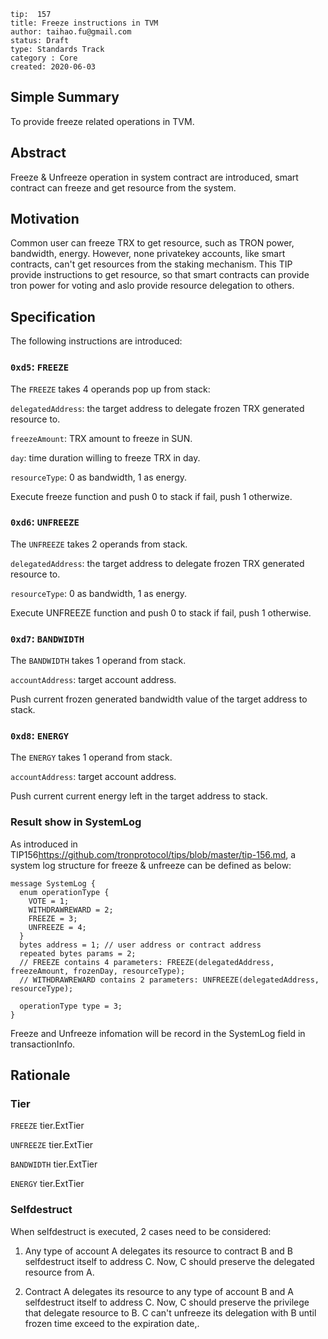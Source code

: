 ```
tip:  157
title: Freeze instructions in TVM
author: taihao.fu@gmail.com
status: Draft
type: Standards Track
category : Core
created: 2020-06-03

```

## Simple Summary

To provide freeze related operations in TVM.

## Abstract

Freeze & Unfreeze operation in system contract are introduced, smart contract can freeze and get resource from the system.

## Motivation

Common user can freeze TRX to get resource, such as TRON power, bandwidth, energy. However, none privatekey accounts, like smart contracts, can't get resources from the staking mechanism.  This TIP provide instructions to get resource, so that smart contracts can provide tron power for voting and aslo provide resource delegation to others.

## Specification

The following instructions are introduced:

### `0xd5`: `FREEZE`

The `FREEZE` takes 4 operands pop up from stack:

`delegatedAddress`: the target address to delegate frozen TRX generated resource to.

`freezeAmount`: TRX amount to freeze in SUN.

`day`: time duration willing to freeze TRX in day.

`resourceType`: 0 as bandwidth, 1 as energy.

Execute freeze function and push 0 to stack if fail, push 1 otherwize.

### `0xd6`: `UNFREEZE`

The `UNFREEZE` takes 2 operands from stack.

`delegatedAddress`: the target address to delegate frozen TRX generated resource to.

`resourceType`: 0 as bandwidth, 1 as energy.

Execute UNFREEZE function and push 0 to stack if fail, push 1 otherwise.

### `0xd7`: `BANDWIDTH`

The `BANDWIDTH` takes 1 operand from stack.

`accountAddress`: target account address.

Push current frozen generated bandwidth value of the target address to stack.

### `0xd8`: `ENERGY`

The `ENERGY` takes 1 operand from stack.

`accountAddress`: target account address.

Push current current energy left in the target address to stack.

### Result show in SystemLog

As introduced in TIP156<https://github.com/tronprotocol/tips/blob/master/tip-156.md>, a system log structure for freeze & unfreeze can be defined as below:

```
message SystemLog {
  enum operationType {
    VOTE = 1;
    WITHDRAWREWARD = 2;
    FREEZE = 3;
    UNFREEZE = 4;
  }
  bytes address = 1; // user address or contract address
  repeated bytes params = 2;
  // FREEZE contains 4 parameters: FREEZE(delegatedAddress, freezeAmount, frozenDay, resourceType);
  // WITHDRAWREWARD contains 2 parameters: UNFREEZE(delegatedAddress, resourceType);
  
  operationType type = 3;
}
```

Freeze and Unfreeze infomation will be record in the SystemLog field in transactionInfo.

## Rationale

### Tier

`FREEZE` tier.ExtTier

`UNFREEZE` tier.ExtTier

`BANDWIDTH` tier.ExtTier

`ENERGY` tier.ExtTier

### Selfdestruct

When selfdestruct is executed, 2 cases need to be considered:

1. Any type of account A delegates its resource to contract B and B selfdestruct itself to address C.
Now, C should preserve the delegated resource from A.

2. Contract A delegates its resource to any type of account B and A selfdestruct itself to address C.
Now, C should preserve the privilege that delegate resource to B. C can't unfreeze its delegation with B until frozen time exceed to the expiration date,.
